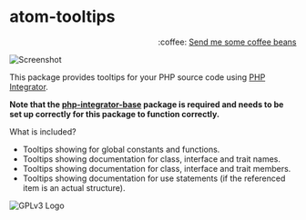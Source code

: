 # atom-tooltips
<p align="right">
:coffee:
<a href="https://www.paypal.com/cgi-bin/webscr?cmd=_s-xclick&hosted_button_id=YKTNLZCRHMRTJ">Send me some coffee beans</a>
</p>

![Screenshot](http://ipfs.pics/ipfs/QmPx5Gca8Xf7LgN6MeD5cNG7Ne19tDybh1JTTdbdK2a3Hf)

This package provides tooltips for your PHP source code using [PHP Integrator](https://github.com/php-integrator/atom-base).

**Note that the [php-integrator-base](https://github.com/php-integrator/atom-base) package is required and needs to be set up correctly for this package to function correctly.**

What is included?
  * Tooltips showing for global constants and functions.
  * Tooltips showing documentation for class, interface and trait names.
  * Tooltips showing documentation for class, interface and trait members.
  * Tooltips showing documentation for use statements (if the referenced item is an actual structure).

![GPLv3 Logo](http://gplv3.fsf.org/gplv3-127x51.png)
